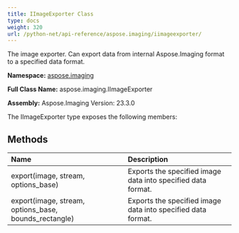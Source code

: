 ```yaml
---
title: IImageExporter Class
type: docs
weight: 320
url: /python-net/api-reference/aspose.imaging/iimageexporter/
---
```


The image exporter. Can export data from internal Aspose.Imaging format to a specified data format.

**Namespace:** [aspose.imaging](/imaging/python-net/api-reference/aspose.imaging/)

**Full Class Name:** aspose.imaging.IImageExporter

**Assembly:**  Aspose.Imaging Version: 23.3.0

The IImageExporter type exposes the following members:
## **Methods**
|**Name**|**Description**|
| :- | :- |
|export(image, stream, options_base)|Exports the specified image data into specified data format.|
|export(image, stream, options_base, bounds_rectangle)|Exports the specified image data into specified data format.|
